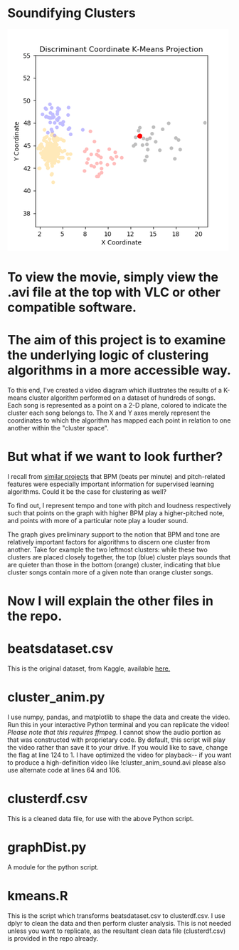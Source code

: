# Soundifying Clusters

![](movie.png)

# To view the movie, simply view the .avi file at the top with VLC or other compatible software.

# The aim of this project is to examine the underlying logic of clustering algorithms in a more accessible way.

To this end, I've created a video diagram which illustrates the results of a K-means cluster algorithm performed on a dataset of hundreds of songs. Each song is represented as a point on a 2-D plane, colored to indicate the cluster each song belongs to. The X and Y axes merely represent the coordinates to which the algorithm has mapped each point in relation to one another within the "cluster space".

# But what if we want to look further?

I recall from [similar projects](https://github.com/jmcjr94/Predicting-Music-Genre-with-ML) that BPM (beats per minute) and pitch-related features were especially important information for supervised learning algorithms. Could it be the case for clustering as well?

To find out, I represent tempo and tone with pitch and loudness respectively such that points on the graph with higher BPM play a higher-pitched note, and points with more of a particular note play a louder sound.

The graph gives preliminary support to the notion that BPM and tone are relatively important factors for algorithms to discern one cluster from another. Take for example the two leftmost clusters: while these two clusters are placed closely together, the top (blue) cluster plays sounds that are quieter than those in the bottom (orange) cluster, indicating that blue cluster songs contain more of a given note than orange cluster songs.

# Now I will explain the other files in the repo.

# beatsdataset.csv
This is the original dataset, from Kaggle, available [here.](https://www.kaggle.com/caparrini/beatsdataset)

# cluster_anim.py
I use numpy, pandas, and matplotlib to shape the data and create the video. Run this in your interactive Python terminal and you can replicate the video! *Please note that this requires ffmpeg.* I cannot show the audio portion as that was constructed with proprietary code. By default, this script will play the video rather than save it to your drive. If you would like to save, change the flag at line 124 to 1. I have optimized the video for playback-- if you want to produce a high-definition video like !cluster_anim_sound.avi please also use alternate code at lines 64 and 106.

# clusterdf.csv
This is a cleaned data file, for use with the above Python script.

# graphDist.py
A module for the python script.

# kmeans.R
This is the script which transforms beatsdataset.csv to clusterdf.csv. I use dplyr to clean the data and then perform cluster analysis. This is not needed unless you want to replicate, as the resultant clean data file (clusterdf.csv) is provided in the repo already.


